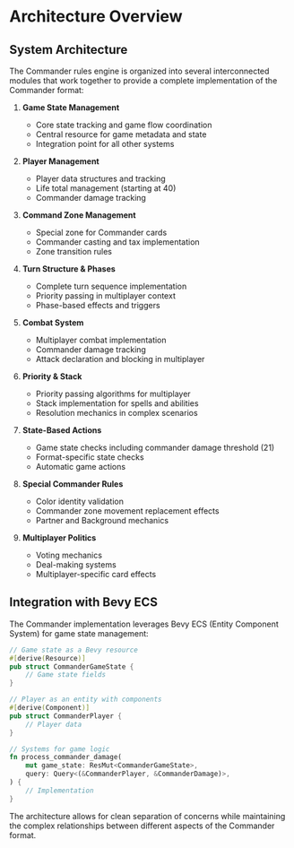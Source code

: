 # Architecture Overview

## System Architecture

The Commander rules engine is organized into several interconnected modules that work together to provide a complete implementation of the Commander format:

1. **Game State Management**
   - Core state tracking and game flow coordination
   - Central resource for game metadata and state
   - Integration point for all other systems

2. **Player Management** 
   - Player data structures and tracking
   - Life total management (starting at 40)
   - Commander damage tracking

3. **Command Zone Management**
   - Special zone for Commander cards
   - Commander casting and tax implementation
   - Zone transition rules

4. **Turn Structure & Phases**
   - Complete turn sequence implementation
   - Priority passing in multiplayer context
   - Phase-based effects and triggers

5. **Combat System**
   - Multiplayer combat implementation
   - Commander damage tracking
   - Attack declaration and blocking in multiplayer

6. **Priority & Stack**
   - Priority passing algorithms for multiplayer
   - Stack implementation for spells and abilities
   - Resolution mechanics in complex scenarios

7. **State-Based Actions**
   - Game state checks including commander damage threshold (21)
   - Format-specific state checks
   - Automatic game actions

8. **Special Commander Rules**
   - Color identity validation
   - Commander zone movement replacement effects
   - Partner and Background mechanics

9. **Multiplayer Politics**
   - Voting mechanics
   - Deal-making systems
   - Multiplayer-specific card effects

## Integration with Bevy ECS

The Commander implementation leverages Bevy ECS (Entity Component System) for game state management:

```rust
// Game state as a Bevy resource
#[derive(Resource)]
pub struct CommanderGameState {
    // Game state fields
}

// Player as an entity with components
#[derive(Component)]
pub struct CommanderPlayer {
    // Player data
}

// Systems for game logic
fn process_commander_damage(
    mut game_state: ResMut<CommanderGameState>,
    query: Query<(&CommanderPlayer, &CommanderDamage)>,
) {
    // Implementation
}
```

The architecture allows for clean separation of concerns while maintaining the complex relationships between different aspects of the Commander format. 
